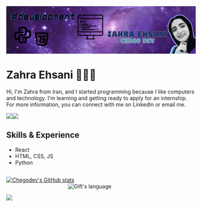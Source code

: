 <!-- "Hero" Header -->
<div>
<img align="center" src="chegodev.png" style="max-width: 100%;" alt="HELLO WORLD! :)" />
</div>

<!-- Summery -->
# Zahra Ehsani 👩🏻‍💻
Hi, I'm Zahra from Iran, and I started programming because I like computers and technology. I'm learning and getting ready to apply for an internship. For more information, you can connect with me on LinkedIn or email me.
<!-- Social -->
  <a href="https://mail.google.com/mail/u/3/#inbox"><img align="left" src="https://img.shields.io/badge/e‑mail-D14836.svg?style=for-the-badge&logo=GMail&logoColor=white"/></a><a href="www.linkedin.com/in/chegodev"><img align="left" src="https://img.shields.io/badge/linkedin-0077B5.svg?style=for-the-badge&logo=linkedin&logoColor=white"/></a>

<br/>

<!-- Technologies -->
## Skills & Experience 
- React
- HTML, CSS, JS
- Python

<!-- GitHub -->
##
[![Chegodev's GitHub stats](https://github-readme-stats-plum-three.vercel.app/api?username=chegodev)](https://github.com/chegodev/github-readme-stats) <img align="right" src="https://github-readme-stats.vercel.app/api/top-langs?username=chegodev&langs_count=10&show_icons=true&locale=en&layout=compact&theme=light" alt="Gift's language" height="192px"  width="340px"/>
<br/>

##
![](https://komarev.com/ghpvc/?username=chegodev&color=blueviolet)
